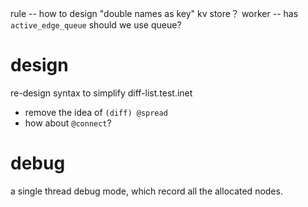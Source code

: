 rule -- how to design "double names as key" kv store？
worker -- has `active_edge_queue` should we use queue?

# design

re-design syntax to simplify diff-list.test.inet

- remove the idea of `(diff) @spread`
- how about `@connect`?

# debug

a single thread debug mode, which record all the allocated nodes.

